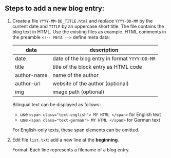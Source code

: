 ## Steps to add a new blog entry:

1. Create a file `YYYY-MM-DD_TITLE.html` and replace `YYYY-DD-MM` by the
   current date and `TITLE` by an uppercase short title. The file contains
   the blog text in HTML. Use the existing files as example. HTML comments in the preamble `<!-- META -->` define meta data:

   | data        | description                                   |
   | ----------- | --------------------------------------------- |
   | date        | date of the blog entry in format `YYYY-DD-MM` |
   | title       | title of the block entry as HTML code         |
   | author-name | name of the author                            |
   | author-url  | website of the author (optional)              |
   | img         | image path (optional)                         |

   Bilingual text can be displayed as follows:

   - use `<span class="text-english"> MY HTML </span>` for English text
   - use `<span class="text-german"> MY HTML </span>` for German text

   For English-only texts, these span elements can be omitted.

2. Edit file `list.txt`: add a new line at the **beginning**.

   Format: Each line represents a filename of a blog entry.

